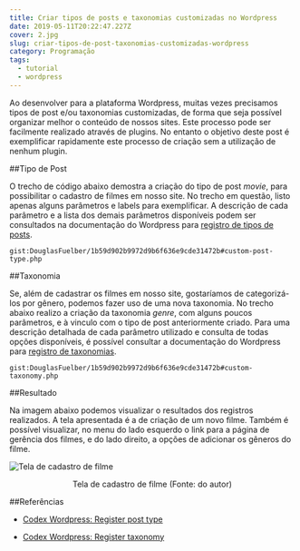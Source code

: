 ```yaml
---
title: Criar tipos de posts e taxonomias customizadas no Wordpress
date: 2019-05-11T20:22:47.227Z
cover: 2.jpg
slug: criar-tipos-de-post-taxonomias-customizadas-wordpress
category: Programação
tags:
  - tutorial
  - wordpress
---
```


Ao desenvolver para a plataforma Wordpress, muitas vezes precisamos tipos de post e/ou taxonomias customizadas, de forma que seja possível organizar melhor o conteúdo de nossos sites. Este processo pode ser facilmente realizado através de plugins. No entanto o objetivo deste post é exemplificar rapidamente este processo de criação sem a utilização de nenhum plugin.

##Tipo de Post

O trecho de código abaixo demostra a criação do tipo de post *movie*, para possibilitar o cadastro de filmes em nosso site. No trecho em questão, listo apenas alguns parâmetros e labels para exemplificar. A descrição de cada parâmetro e a lista dos demais parâmetros disponíveis podem ser consultados na documentação do Wordpress para <a href="https://codex.wordpress.org/Function_Reference/register_post_type" target="_blank" rel="noreferrer">registro de tipos de posts</a>.

`gist:DouglasFuelber/1b59d902b9972d9b6f636e9cde31472b#custom-post-type.php`

##Taxonomia

Se, além de cadastrar os filmes em nosso site, gostaríamos de categorizá-los por gênero, podemos fazer uso de uma nova taxonomia. No trecho abaixo realizo a criação da taxonomia *genre*, com alguns poucos parâmetros, e à vinculo com o tipo de post anteriormente criado. Para uma descrição detalhada de cada parâmetro utilizado e consulta de todas opções disponíveis, é possível consultar a documentação do Wordpress para <a href="https://codex.wordpress.org/Function_Reference/register_taxonomy" target="_blank" rel="noreferrer">registro de taxonomias</a>.

`gist:DouglasFuelber/1b59d902b9972d9b6f636e9cde31472b#custom-taxonomy.php`

##Resultado

Na imagem abaixo podemos visualizar o resultados dos registros realizados. A tela apresentada é a de criação de um novo filme. Também é possível visualizar, no menu do lado esquerdo o link para a página de gerência dos filmes, e do lado direito, a opções de adicionar os gêneros do filme.

![Tela de cadastro de filme](/assets/custom-post-type.png "Tela de cadastro de filme")
<center>Tela de cadastro de filme (Fonte: do autor)</center>

##Referências

- <a href="https://codex.wordpress.org/Function_Reference/register_post_type" target="_blank" rel="noreferrer">Codex Wordpress: Register post type</a>

- <a href="https://codex.wordpress.org/Function_Reference/register_taxonomy" target="_blank" rel="noreferrer">Codex Wordpress: Register taxonomy</a>